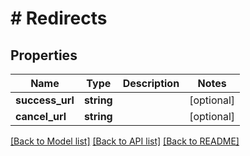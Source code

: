 # # Redirects

## Properties

Name | Type | Description | Notes
------------ | ------------- | ------------- | -------------
**success_url** | **string** |  | [optional] 
**cancel_url** | **string** |  | [optional] 

[[Back to Model list]](../../README.md#documentation-for-models) [[Back to API list]](../../README.md#documentation-for-api-endpoints) [[Back to README]](../../README.md)


